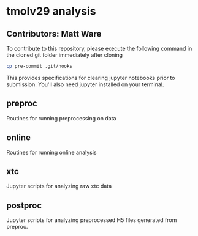 # tmolv29 analysis
## Contributors: Matt Ware

To contribute to this repository, please execute the following command in the cloned git folder immediately after cloning
```bash
cp pre-commit .git/hooks
```
This provides specifications for clearing jupyter notebooks prior to submission.
You'll also need jupyter installed on your terminal.

## preproc
Routines for running preprocessing on data

## online
Routines for running online analysis

## xtc
Jupyter scripts for analyzing raw xtc data

## postproc
Jupyter scripts for analyzing preprocessed H5 files generated from preproc.
